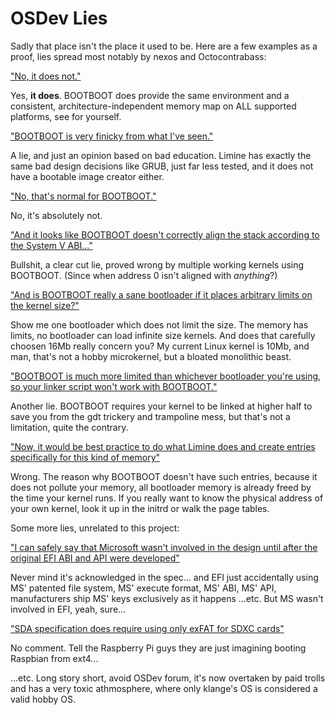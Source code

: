 OSDev Lies
==========

Sadly that place isn't the place it used to be. Here are a few examples as a proof, lies spread most notably by
nexos and Octocontrabass:

["No, it does not."](https://forum.osdev.org/viewtopic.php?f=2&t=33362&p=337968&hilit=bootboot#p337968)

Yes, **it does**. BOOTBOOT does provide the same environment and a consistent, architecture-independent memory map on ALL supported platforms, see for yourself.


["BOOTBOOT is very finicky from what I've seen."](https://forum.osdev.org/viewtopic.php?f=1&t=56430&p=343068&hilit=bootboot#p343068)

A lie, and just an opinion based on bad education. Limine has exactly the same bad design decisions like GRUB, just far less tested, and it does not have a bootable image creator either.


["No, that's normal for BOOTBOOT."](https://forum.osdev.org/viewtopic.php?f=1&t=56430&p=343010&hilit=bootboot#p343010)

No, it's absolutely not.


["And it looks like BOOTBOOT doesn't correctly align the stack according to the System V ABI..."](https://forum.osdev.org/viewtopic.php?f=1&t=56430&p=343000&hilit=bootboot#p343000)

Bullshit, a clear cut lie, proved wrong by multiple working kernels using BOOTBOOT. (Since when address 0 isn't aligned with *anything*?)


["And is BOOTBOOT really a sane bootloader if it places arbitrary limits on the kernel size?"](https://forum.osdev.org/viewtopic.php?f=1&t=56430&p=342990&hilit=bootboot#p342990)

Show me one bootloader which does not limit the size. The memory has limits, no bootloader can load infinite size kernels. And does that carefully choosen 16Mb really concern you? My current Linux kernel is 10Mb, and man, that's not a hobby microkernel, but a bloated monolithic beast.


["BOOTBOOT is much more limited than whichever bootloader you're using, so your linker script won't work with BOOTBOOT."](https://forum.osdev.org/viewtopic.php?f=1&t=56430&p=342916&hilit=bootboot#p342916)

Another lie. BOOTBOOT requires your kernel to be linked at higher half to save you from the gdt trickery and trampoline mess, but that's not a limitation, quite the contrary.


["Now, it would be best practice to do what Limine does and create entries specifically for this kind of memory"](https://forum.osdev.org/viewtopic.php?f=1&t=51891&p=333429&hilit=bootboot#p333429)

Wrong. The reason why BOOTBOOT doesn't have such entries, because it does not pollute your memory, all bootloader memory is already freed by the time your kernel runs. If you really want to know the physical address of your own kernel, look it up in the initrd or walk the page tables.


Some more lies, unrelated to this project:

["I can safely say that Microsoft wasn't involved in the design until after the original EFI ABI and API were developed"](https://forum.osdev.org/viewtopic.php?p=331940#p331940)

Never mind it's acknowledged in the spec... and EFI just accidentally using MS' patented file system, MS' execute format, MS' ABI, MS' API, manufacturers ship MS' keys exclusively as it happens ...etc. But MS wasn't involved in EFI, yeah, sure...


["SDA specification does require using only exFAT for SDXC cards"](https://forum.osdev.org/viewtopic.php?f=15&t=42387&p=320913&hilit=sdhc+exfat#p320913)

No comment. Tell the Raspberry Pi guys they are just imagining booting Raspbian from ext4...

...etc. Long story short, avoid OSDev forum, it's now overtaken by paid trolls and has a very toxic athmosphere, where only klange's OS is considered a valid hobby OS.
